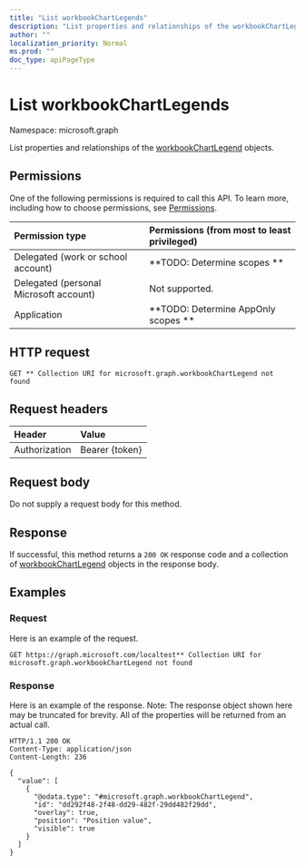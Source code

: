 ```yaml
---
title: "List workbookChartLegends"
description: "List properties and relationships of the workbookChartLegend objects."
author: ""
localization_priority: Normal
ms.prod: ""
doc_type: apiPageType
---
```


# List workbookChartLegends

Namespace: microsoft.graph

List properties and relationships of the [workbookChartLegend](../resources/workbookchartlegend.md) objects.

## Permissions
One of the following permissions is required to call this API. To learn more, including how to choose permissions, see [Permissions](/concepts/permissions-reference.md).

|Permission type|Permissions (from most to least privileged)|
|:---|:---|
|Delegated (work or school account)|**TODO: Determine scopes **|
|Delegated (personal Microsoft account)|Not supported.|
|Application|**TODO: Determine AppOnly scopes **|

## HTTP request
<!-- {
  "blockType": "ignored"
}
-->
``` http
GET ** Collection URI for microsoft.graph.workbookChartLegend not found
```

## Request headers
|Header|Value|
|:---|:---|
|Authorization|Bearer {token}|

## Request body
Do not supply a request body for this method.

## Response
If successful, this method returns a `200 OK` response code and a collection of [workbookChartLegend](../resources/workbookchartlegend.md) objects in the response body.

## Examples

### Request
Here is an example of the request.
<!-- {
  "blockType": "request",
  "name": "get_workbookchartlegend"
}
-->
``` http
GET https://graph.microsoft.com/localtest** Collection URI for microsoft.graph.workbookChartLegend not found
```

### Response
Here is an example of the response. Note: The response object shown here may be truncated for brevity. All of the properties will be returned from an actual call.
<!-- {
  "blockType": "response",
  "truncated": true,
  "@odata.type": "collection(microsoft.graph.workbookchartlegend)"
}
-->
``` http
HTTP/1.1 200 OK
Content-Type: application/json
Content-Length: 236

{
  "value": [
    {
      "@odata.type": "#microsoft.graph.workbookChartLegend",
      "id": "dd292f48-2f48-dd29-482f-29dd482f29dd",
      "overlay": true,
      "position": "Position value",
      "visible": true
    }
  ]
}
```


